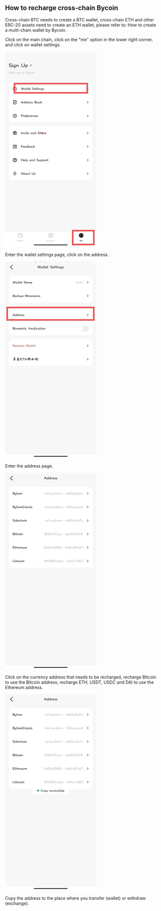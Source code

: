 ## How to recharge cross-chain Bycoin

Cross-chain BTC needs to create a BTC wallet, cross-chain ETH and other ERC-20 assets need to create an ETH wallet, please refer to: How to create a multi-chain wallet by Bycoin.

Click on the main chain, click on the "me" option in the lower right corner, and click on wallet settings.

<img src="../images/crosschain/crosschain1.jpg ">

Enter the wallet settings page, click on the address.

<img src="../images/crosschain/crosschain2.jpg ">

Enter the address page.

<img src="../images/crosschain/crosschain3.jpg ">

Click on the currency address that needs to be recharged, recharge Bitcoin to use the Bitcoin address, recharge ETH, USDT, USDC and DAI to use the Ethereum address.

<img src="../images/crosschain/crosschain4.jpg ">

Copy the address to the place where you transfer (wallet) or withdraw (exchange).